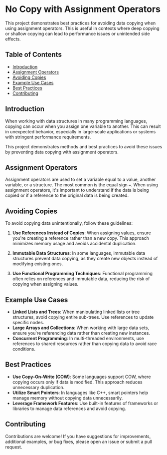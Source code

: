 # No Copy with Assignment Operators

This project demonstrates best practices for avoiding data copying when using assignment operators. This is useful in contexts where deep copying or shallow copying can lead to performance issues or unintended side effects.

## Table of Contents
- [Introduction](#introduction)
- [Assignment Operators](#assignment-operators)
- [Avoiding Copies](#avoiding-copies)
- [Example Use Cases](#example-use-cases)
- [Best Practices](#best-practices)
- [Contributing](#contributing)

## Introduction
When working with data structures in many programming languages, copying can occur when you assign one variable to another. This can result in unexpected behavior, especially in large-scale applications or systems with stringent performance requirements.

This project demonstrates methods and best practices to avoid these issues by preventing data copying with assignment operators.

## Assignment Operators
Assignment operators are used to set a variable equal to a value, another variable, or a structure. The most common is the equal sign `=`. When using assignment operators, it's important to understand if the data is being copied or if a reference to the original data is being created.

## Avoiding Copies
To avoid copying data unintentionally, follow these guidelines:

1. **Use References Instead of Copies**: When assigning values, ensure you're creating a reference rather than a new copy. This approach minimizes memory usage and avoids accidental duplication.

2. **Immutable Data Structures**: In some languages, immutable data structures prevent data copying, as they create new objects instead of modifying existing ones.

3. **Use Functional Programming Techniques**: Functional programming often relies on references and immutable data, reducing the risk of copying when assigning values.

## Example Use Cases
- **Linked Lists and Trees**: When manipulating linked lists or tree structures, avoid copying entire sub-trees. Use references to update specific nodes.
- **Large Arrays and Collections**: When working with large data sets, ensure you're referencing data rather than creating new instances.
- **Concurrent Programming**: In multi-threaded environments, use references to shared resources rather than copying data to avoid race conditions.

## Best Practices
- **Use Copy-On-Write (COW)**: Some languages support COW, where copying occurs only if data is modified. This approach reduces unnecessary duplication.
- **Utilize Smart Pointers**: In languages like C++, smart pointers help manage memory without copying data unnecessarily.
- **Leverage Framework Features**: Use built-in features of frameworks or libraries to manage data references and avoid copying.

## Contributing
Contributions are welcome! If you have suggestions for improvements, additional examples, or bug fixes, please open an issue or submit a pull request.


